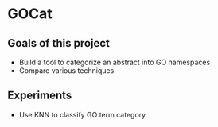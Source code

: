 # GOCat

## Goals of this project

- Build a tool to categorize an abstract into GO namespaces
- Compare various techniques

## Experiments

- Use KNN to classify GO term category
